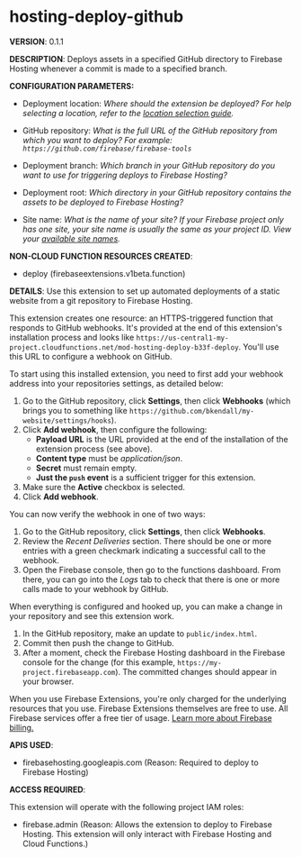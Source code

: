 # hosting-deploy-github

**VERSION**: 0.1.1

**DESCRIPTION**: Deploys assets in a specified GitHub directory to Firebase Hosting whenever a commit is made to a specified branch.



**CONFIGURATION PARAMETERS:**

* Deployment location: *Where should the extension be deployed? For help selecting a location, refer to the [location selection guide](https://firebase.google.com/docs/functions/locations).*

* GitHub repository: *What is the full URL of the GitHub repository from which you want to deploy? For example: `https://github.com/firebase/firebase-tools`*

* Deployment branch: *Which branch in your GitHub repository do you want to use for triggering deploys to Firebase Hosting?*

* Deployment root: *Which directory in your GitHub repository contains the assets to be deployed to Firebase Hosting?*

* Site name: *What is the name of your site? If your Firebase project only has one site, your site name is usually the same as your project ID. View your [available site names](https://console.firebase.google.com/project/${PROJECT_ID}/hosting/main).*



**NON-CLOUD FUNCTION RESOURCES CREATED**:

* deploy (firebaseextensions.v1beta.function)



**DETAILS**: Use this extension to set up automated deployments of a static website from a git repository to Firebase Hosting.

This extension creates one resource: an HTTPS-triggered function that responds to GitHub webhooks. It's provided at the end of this extension's installation process and looks like `https://us-central1-my-project.cloudfunctions.net/mod-hosting-deploy-b33f-deploy`. You'll use this URL to configure a webhook on GitHub.

To start using this installed extension, you need to first add your webhook address into your repositories settings, as detailed below:

1.  Go to the GitHub repository, click **Settings**, then click **Webhooks** (which brings you to something like `https://github.com/bkendall/my-website/settings/hooks`).
1.  Click **Add webhook**, then configure the following:
      + **Payload URL** is the URL provided at the end of the installation of the extension
        process (see above).
      + **Content type** must be _application/json_.
      + **Secret** must remain empty.
      + **Just the `push` event** is a sufficient trigger for this extension.
1.  Make sure the **Active** checkbox is selected.
1.  Click **Add webhook**.

You can now verify the webhook in one of two ways:

1.  Go to the GitHub repository, click **Settings**, then click **Webhooks**.
1.  Review the _Recent Deliveries_ section. There should be one or more entries with a green checkmark indicating a successful call to the webhook.
1.  Open the Firebase console, then go to the functions dashboard. From there, you can go into the _Logs_ tab to check that there is one or more calls made to your webhook by GitHub.

When everything is configured and hooked up, you can make a change in your repository and see this extension work.

1.  In the GitHub repository, make an update to `public/index.html`.
1.  Commit then push the change to GitHub.
1.  After a moment, check the Firebase Hosting dashboard in the Firebase console for the change (for this example, `https://my-project.firebaseapp.com`). The committed changes should appear in your browser.

When you use Firebase Extensions, you're only charged for the underlying resources that you use. Firebase Extensions themselves are free to use. All Firebase services offer a free tier of usage. [Learn more about Firebase billing.](https://firebase.google.com/pricing)



**APIS USED**:

* firebasehosting.googleapis.com (Reason: Required to deploy to Firebase Hosting)



**ACCESS REQUIRED**:



This extension will operate with the following project IAM roles:

* firebase.admin (Reason: Allows the extension to deploy to Firebase Hosting. This extension will only interact with Firebase Hosting and Cloud Functions.)
